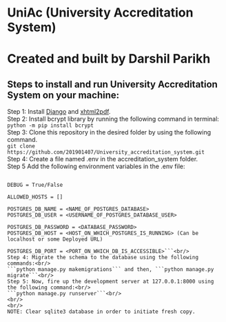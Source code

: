 # UniAc (University Accreditation System)
# Created and built by Darshil Parikh
## Steps to install and run University Accreditation System on your machine:
Step 1: Install [Django](https://www.djangoproject.com/download/) and [xhtml2pdf](https://pypi.org/project/xhtml2pdf/). <br/>
Step 2: Install bcrypt library by running the following command in terminal: <br/>
```python -m pip install bcrypt```<br/>
Step 3: Clone this repository in the desired folder by using the following command.<br/>
```git clone https://github.com/201901407/University_accreditation_system.git```<br/>
Step 4: Create a file named .env in the accreditation_system folder.<br/>
Step 5 Add the following environment variables in the .env file:<br/>
```SECRET_KEY = <YOUR_DJANGO_SECRET_KEY>

DEBUG = True/False

ALLOWED_HOSTS = []

POSTGRES_DB_NAME = <NAME_OF_POSTGRES_DATABASE>
POSTGRES_DB_USER = <USERNAME_OF_POSTGRES_DATABASE_USER>

POSTGRES_DB_PASSWORD = <DATABASE_PASSWORD>
POSTGRES_DB_HOST = <HOST_ON_WHICH_POSTGRES_IS_RUNNING> (Can be localhost or some Deployed URL)

POSTGRES_DB_PORT = <PORT_ON_WHICH_DB_IS_ACCESSIBLE>```<br/>
Step 4: Migrate the schema to the database using the following commands:<br/>
```python manage.py makemigrations``` and then, ```python manage.py migrate```<br/>
Step 5: Now, fire up the development server at 127.0.0.1:8000 using the following command:<br/>
```python manage.py runserver```<br/>
<br/>
<br/>
NOTE: Clear sqlite3 database in order to initiate fresh copy.




